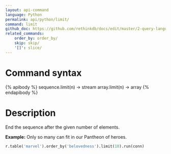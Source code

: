 ```yaml
---
layout: api-command 
language: Python
permalink: api/python/limit/
command: limit 
github_doc: https://github.com/rethinkdb/docs/edit/master/2-query-language/api/python/transformations/limit.md
related_commands:
    order_by: order_by/
    skip: skip/
    '[]': slice/
---
```


# Command syntax #

{% apibody %}
sequence.limit(n) &rarr; stream
array.limit(n) &rarr; array
{% endapibody %}

# Description #


End the sequence after the given number of elements.

__Example:__ Only so many can fit in our Pantheon of heroes.

```py
r.table('marvel').order_by('belovedness').limit(10).run(conn)
```
